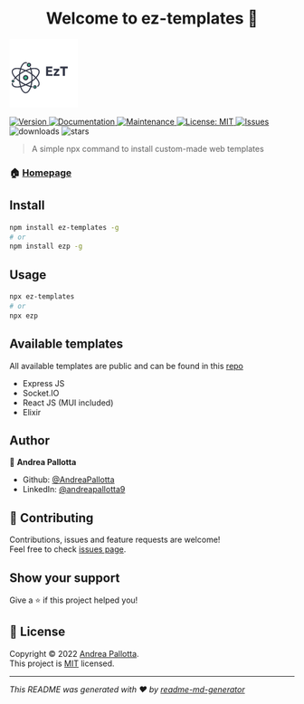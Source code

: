 <h1 align="center">Welcome to ez-templates 👋</h1>
<img alt="Logo" src="logo.png" />
<p>
  <a href="https://www.npmjs.com/package/ez-templates" target="_blank">
    <img alt="Version" src="https://img.shields.io/npm/v/ez-templates.svg">
  </a>
  <a href="https://github.com/AndreaPallotta/EzWebTemplate#readme" target="_blank">
    <img alt="Documentation" src="https://img.shields.io/badge/documentation-yes-brightgreen.svg" />
  </a>
  <a href="https://github.com/AndreaPallotta/EzWebTemplate/graphs/commit-activity" target="_blank">
    <img alt="Maintenance" src="https://img.shields.io/badge/Maintained%3F-yes-green.svg" />
  </a>
  <a href="https://github.com/AndreaPallotta/EzWebTemplate/blob/master/LICENSE.md" target="_blank">
    <img alt="License: MIT" src="https://img.shields.io/github/license/AndreaPallotta/ez-templates" />
  </a>
  <a href="https://github.com/AndreaPallotta/ez-templates/issues" target="_blank">
    <img alt="Issues" src="https://img.shields.io/github/issues/AndreaPallotta/EzWebTemplate" />
  </a>
  <img alt="downloads" src="https://img.shields.io/npm/dt/ez-templates" />
  <img alt="stars" src="https://img.shields.io/github/stars/AndreaPallotta/ez-templates" />
</p>

> A simple npx command to install custom-made web templates

### 🏠 [Homepage](https://github.com/AndreaPallotta/EzWebTemplate#readme)

## Install

```sh
npm install ez-templates -g
# or
npm install ezp -g
```

## Usage

```sh
npx ez-templates
# or
npx ezp
```

## Available templates

All available templates are public and can be found in this [repo](https://github.com/AndreaPallotta/Templates)

* Express JS
* Socket.IO
* React JS (MUI included)
* Elixir

## Author

👤 **Andrea Pallotta**

* Github: [@AndreaPallotta](https://github.com/AndreaPallotta)
* LinkedIn: [@andreapallotta9](https://linkedin.com/in/andreapallotta9)

## 🤝 Contributing

Contributions, issues and feature requests are welcome!<br />Feel free to check [issues page](https://github.com/AndreaPallotta/EzWebTemplate/issues).

## Show your support

Give a ⭐️ if this project helped you!

## 📝 License

Copyright © 2022 [Andrea Pallotta](https://github.com/AndreaPallotta).<br />
This project is [MIT](https://github.com/AndreaPallotta/EzWebTemplate/blob/master/LICENSE) licensed.

***
_This README was generated with ❤️ by [readme-md-generator](https://github.com/kefranabg/readme-md-generator)_
